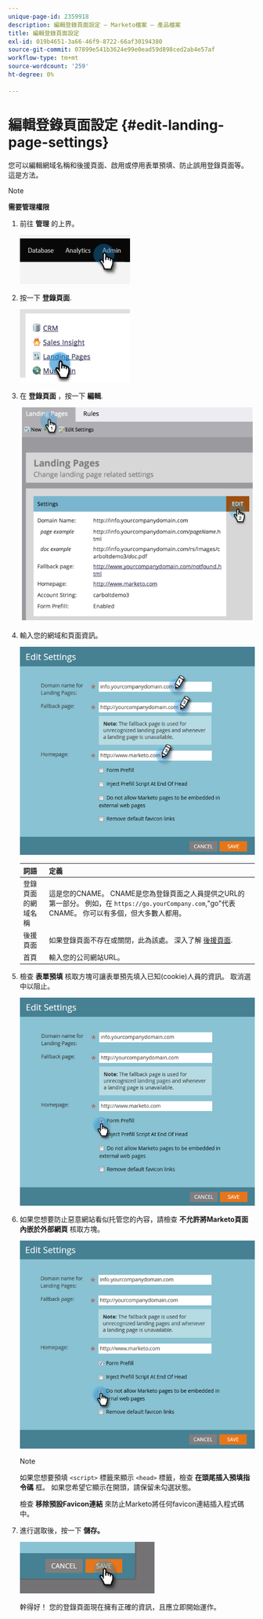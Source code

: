 ```yaml
---
unique-page-id: 2359918
description: 編輯登錄頁面設定 — Marketo檔案 — 產品檔案
title: 編輯登錄頁面設定
exl-id: 019b4651-3a66-46f9-8722-66af30194380
source-git-commit: 07899e541b3624e99e0ead59d898ced2ab4e57af
workflow-type: tm+mt
source-wordcount: '259'
ht-degree: 0%

---
```


# 編輯登錄頁面設定 {#edit-landing-page-settings}

您可以編輯網域名稱和後援頁面、啟用或停用表單預填、防止誤用登錄頁面等。 這是方法。

>[!NOTE]
>
>**需要管理權限**

1. 前往 **管理** 的上界。

   ![](assets/edit-landing-page-settings-1.png)

1. 按一下 **登錄頁面**.

   ![](assets/edit-landing-page-settings-2.png)

1. 在 **登錄頁面** ，按一下 **編輯**.

   ![](assets/edit-landing-page-settings-3.png)

1. 輸入您的網域和頁面資訊。

   ![](assets/edit-landing-page-settings-4.png)

   | 詞語 | 定義 |
   |---|---|
   | 登錄頁面的網域名稱 | 這是您的CNAME。 CNAME是您為登錄頁面之人員提供之URL的第一部分。 例如，在 `https://go.yourCompany.com`,&quot;go&quot;代表CNAME。 你可以有多個，但大多數人都用。 |
   | 後援頁面 | 如果登錄頁面不存在或關閉，此為該處。 深入了解 [後援頁面](/help/marketo/product-docs/administration/settings/set-a-fallback-page.md). |
   | 首頁 | 輸入您的公司網站URL。 |

1. 檢查 **表單預填** 核取方塊可讓表單預先填入已知(cookie)人員的資訊。 取消選中以阻止。

   ![](assets/edit-landing-page-settings-5.png)

1. 如果您想要防止惡意網站看似托管您的內容，請檢查 **不允許將Marketo頁面內嵌於外部網頁** 核取方塊。

   ![](assets/edit-landing-page-settings-6.png)

   >[!NOTE]
   >
   >如果您想要預填 `<script>` 標籤來顯示 `<head>` 標籤，檢查 **在頭尾插入預填指令碼** 框。 如果您希望它顯示在開頭，請保留未勾選狀態。
   >
   >檢查 **移除預設Favicon連結** 來防止Marketo將任何favicon連結插入程式碼中。

1. 進行選取後，按一下 **儲存。**

   ![](assets/edit-landing-page-settings-7.png)

   幹得好！ 您的登錄頁面現在擁有正確的資訊，且應立即開始運作。
